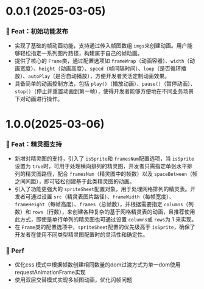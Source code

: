 # 0.0.1 (2025-03-05)

### 🎫 Feat：初始功能发布

* 实现了基础的帧动画功能，支持通过传入帧图数组 `imgs`来创建动画。用户能够轻松指定一系列图片路径，构建属于自己的帧动画。
* 提供了核心的 `Frame`类，通过配置选项如 `frameWrap`（动画容器）、`width`（动画宽度）、`height`（动画高度）、`speed`（帧间隔时间）、`loop`（是否循环播放）、`autoPlay`（是否自动播放），方便开发者灵活定制动画效果。
* 具备简单的动画控制方法，包括 `play()`（播放动画）、`pause()`（暂停动画）、`stop()`（停止并重置动画到第一帧），使得开发者能够方便地在不同业务场景下对动画进行操作。

# 1.0.0(2025-03-06)

### 🎫 Feat：精灵图支持

* 新增对精灵图的支持，引入了 `isSprite`和 `framesNum`配置选项，当 `isSprite`设置为 `true`时，可用于处理横向排列的精灵图，开发者只需指定单张水平排列的精灵图路径，配合 `framesNum`（精灵图中的帧数）以及 `spaceBetween`（帧之间间距），即可轻松创建基于此类精灵图的动画。
* 引入了功能更强大的 `spriteSheet`配置对象，用于处理网格排列的精灵表。开发者可通过设置 `src`（精灵表图片路径）、`frameWidth`（每帧宽度）、`frameHeight`（每帧高度）、`frames`（总帧数），并根据需要指定 `columns`（列数）和 `rows`（行数），来创建各种复杂的基于网格精灵表的动画，且推荐使用此方式，即使是单行单列的精灵图也可通过设置 `columns`或 `rows`为 1 来实现。
* 在 `Frame`类的配置选项中，`spriteSheet`配置的优先级高于 `isSprite`，确保了开发者在使用不同类型精灵图配置时的灵活性和确定性。

### 🍏 Perf

* 优化css 模式中根据帧数创建相同数量的dom过渡方式为单一dom使用requestAnimationFrame实现
* 使用双层交替模式实现多帧图动画，优化闪帧问题
